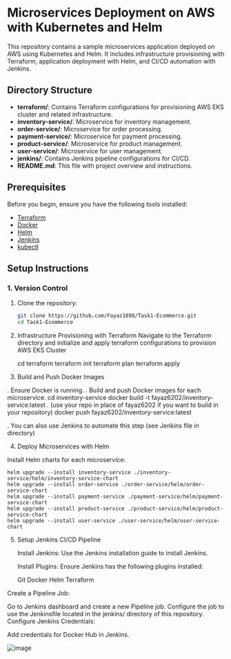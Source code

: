 # Microservices Deployment on AWS with Kubernetes and Helm

This repository contains a sample microservices application deployed on AWS using Kubernetes and Helm. It includes infrastructure provisioning with Terraform, application deployment with Helm, and CI/CD automation with Jenkins.

## Directory Structure

- **terraform/**: Contains Terraform configurations for provisioning AWS EKS cluster and related infrastructure.
- **inventory-service/**: Microservice for inventory management.
- **order-service/**: Microservice for order processing.
- **payment-service/**: Microservice for payment processing.
- **product-service/**: Microservice for product management.
- **user-service/**: Microservice for user management.
- **jenkins/**: Contains Jenkins pipeline configurations for CI/CD.
- **README.md**: This file with project overview and instructions.

## Prerequisites

Before you begin, ensure you have the following tools installed:

- [Terraform](https://www.terraform.io/downloads.html)
- [Docker](https://docs.docker.com/get-docker/)
- [Helm](https://helm.sh/docs/intro/install/)
- [Jenkins](https://www.jenkins.io/download/)
- [kubectl](https://kubernetes.io/docs/tasks/tools/install-kubectl/)

## Setup Instructions

### 1. Version Control

1. Clone the repository:
   ```bash
   git clone https://github.com/Fayaz1898/Task1-Ecommerce.git
   cd Task1-Ecommerce

2. Infrastructure Provisioning with Terraform
    Navigate to the Terraform directory and initialize and apply terraform configurations to provision AWS EKS Cluster

    cd terraform
    terraform init
    terraform plan
    terraform apply 

3. Build and Push Docker Images

. Ensure Docker is running.
. Build and push Docker images for each microservice. 
    cd inventory-service
    docker build -t fayaz6202/inventory-service:latest .  (use your repo in place of fayaz6202 if you want to build in your repository)
    docker push fayaz6202/inventory-service:latest

. You can also use Jenkins to automate this step (see Jenkins file in directory)

4. Deploy Microservices with Helm
    
Install Helm charts for each microservice:

    helm upgrade --install inventory-service ./inventory-service/helm/inventory-service-chart
    helm upgrade --install order-service ./order-service/helm/order-service-chart
    helm upgrade --install payment-service ./payment-service/helm/payment-service-chart
    helm upgrade --install product-service ./product-service/helm/product-service-chart
    helm upgrade --install user-service ./user-service/helm/user-service-chart

5. Setup Jenkins CI/CD Pipeline

   Install Jenkins: Use the Jenkins installation guide to install Jenkins.

   Install Plugins: Ensure Jenkins has the following plugins installed:

    Git
    Docker
    Helm
    Terraform

Create a Pipeline Job:

Go to Jenkins dashboard and create a new Pipeline job.
Configure the job to use the Jenkinsfile located in the jenkins/ directory of this repository.
Configure Jenkins Credentials:

Add credentials for Docker Hub in Jenkins.


![image](https://github.com/user-attachments/assets/c651e76e-8f66-4b5f-a5d6-8c5fbb4d9a37)






